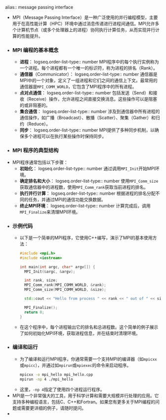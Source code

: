 alias:: message passing interface

- MPI（Message Passing Interface）是一种广泛使用的并行编程模型，主要用于在高性能计算（HPC）环境中通过消息传递进行进程间通信。MPI允许多个计算机节点（或多个处理器上的进程）协同执行计算任务，从而实现并行计算的性能提升。
- ### MPI 编程的基本概念
	- **进程**：
	  logseq.order-list-type:: number
	  MPI程序中的每个执行实例称为一个进程。每个进程都有一个唯一的标识符，称为进程的排名（Rank）。
	- **通信器**（Communicator）：
	  logseq.order-list-type:: number
	  通信器是MPI中的一个对象，定义了一组进程和它们之间的通信上下文。最常用的通信器是`MPI_COMM_WORLD`，它包含了MPI程序中的所有进程。
	- **点对点通信**：
	  logseq.order-list-type:: number
	  包括发送（Send）和接收（Receive）操作，允许进程之间直接交换消息。这些操作可以是阻塞的或非阻塞的。
	- **集合通信**：
	  logseq.order-list-type:: number
	  涉及到通信器中所有进程的通信操作，如广播（Broadcast）、散播（Scatter）、聚集（Gather）和归约（Reduce）。
	- **同步**：
	  logseq.order-list-type:: number
	  MPI提供了多种同步机制，以确保多个进程可以在执行某些操作时保持同步。
- ### MPI 程序的典型结构
- MPI程序通常包括以下步骤：
	- **初始化**：
	  logseq.order-list-type:: number
	  通过调用`MPI_Init`开始MPI环境。
	- **确定排名和大小**：
	  logseq.order-list-type:: number
	  使用`MPI_Comm_size`获取通信器中的进程数，使用`MPI_Comm_rank`获取当前进程的排名。
	- **执行并行计算**：
	  logseq.order-list-type:: number
	  根据进程的排名分配不同的任务，并通过MPI的通信功能交换数据。
	- **终止MPI环境**：
	  logseq.order-list-type:: number
	  计算完成后，调用`MPI_Finalize`来清理MPI环境。
- ### 示例代码
	- 以下是一个简单的MPI程序，它使用C++编写，演示了MPI的基本使用方法：
	  ```cpp
	  #include <mpi.h>
	  #include <iostream>
	  
	  int main(int argc, char* argv[]) {
	    MPI_Init(&argc, &argv);
	  
	    int rank, size;
	    MPI_Comm_rank(MPI_COMM_WORLD, &rank);
	    MPI_Comm_size(MPI_COMM_WORLD, &size);
	  
	    std::cout << "Hello from process " << rank << " out of " << size << std::endl;
	  
	    MPI_Finalize();
	    return 0;
	  }
	  ```
	- 在这个程序中，每个进程输出它的排名和总进程数。这个简单的例子展示了如何初始化MPI环境，获取进程信息，并在结束时清理环境。
- ### 编译和运行
	- 为了编译和运行MPI程序，你通常需要一个支持MPI的编译器（如`mpicxx`或`mpicc`），并通过如`mpirun`或`mpiexec`的命令来启动程序。
	  ```bash
	  mpicxx -o mpi_hello mpi_hello.cpp
	  mpirun -np 4 ./mpi_hello
	  ```
	- 这里，`-np 4`指定了使用四个进程运行程序。
- MPI是一个非常强大的工具，用于科学计算和需要大规模并行处理的应用。它支持多种编程语言，包括C、C++和Fortran。如果您有更多关于MPI编程的问题或需要更详细的例子，请随时提问。
-